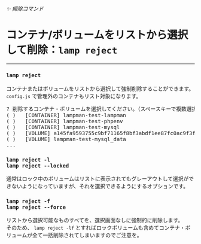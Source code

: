 ###### ✨ 掃除コマンド

# コンテナ/ボリュームをリストから選択して削除：`lamp reject`
----------------------------------------------------------------------

### `lamp reject`

コンテナまたはボリュームをリストから選択して強制削除することができます。
`config.js` で管理外のコンテナもリスト対象になります。

<pre class="cmd">
? 削除するコンテナ・ボリュームを選択してください。（スペースキーで複数選択可） »
( )   [CONTAINER] lampman-test-lampman
( )   [CONTAINER] lampman-test-phpenv
( )   [CONTAINER] lampman-test-mysql
( )   [VOLUME] a145fa9593755c9bf71165f8bf3abdf1ee87fc0ac9f3f671eeceb20e74f2d00b
( )   [VOLUME] lampman-test-mysql_data
...
</pre>

### `lamp reject -l`<br>`lamp reject --locked`

通常はロック中のボリュームはリストに表示されてもグレーアウトして選択ができないようになっていますが、それを選択できるようにするオプションです。


### `lamp reject -f`<br>`lamp reject --force`

リストから選択可能なものすべてを、選択画面なしに強制的に削除します。  
そのため、 `lamp reject -lf` とすればロックボリュームも含めてコンテナ・ボリュームが全て一括削除されてしまいますのでご注意を。
